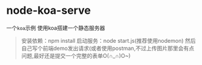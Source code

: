 # node-koa-serve
一个`koa`示例 使用koa搭建一个静态服务器
>安装依赖：npm install
>启动服务：node start.js(推荐使用nodemon)
>然后自己写个前端demo发出请求(或者使用postman,不过上传图片那里会有点问题,最好还是提交一个完整的表单O(∩_∩)O~)
